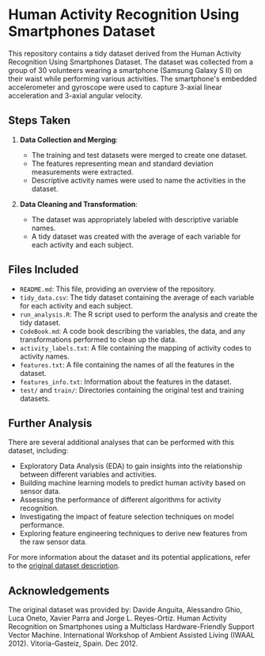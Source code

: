 # Human Activity Recognition Using Smartphones Dataset

This repository contains a tidy dataset derived from the Human Activity Recognition Using Smartphones Dataset. The dataset was collected from a group of 30 volunteers wearing a smartphone (Samsung Galaxy S II) on their waist while performing various activities. The smartphone's embedded accelerometer and gyroscope were used to capture 3-axial linear acceleration and 3-axial angular velocity.

## Steps Taken

1. **Data Collection and Merging**: 
   - The training and test datasets were merged to create one dataset.
   - The features representing mean and standard deviation measurements were extracted.
   - Descriptive activity names were used to name the activities in the dataset.

2. **Data Cleaning and Transformation**:
   - The dataset was appropriately labeled with descriptive variable names.
   - A tidy dataset was created with the average of each variable for each activity and each subject.

## Files Included
- `README.md`: This file, providing an overview of the repository.
- `tidy_data.csv`: The tidy dataset containing the average of each variable for each activity and each subject.
- `run_analysis.R`: The R script used to perform the analysis and create the tidy dataset.
- `CodeBook.md`: A code book describing the variables, the data, and any transformations performed to clean up the data.
- `activity_labels.txt`: A file containing the mapping of activity codes to activity names.
- `features.txt`: A file containing the names of all the features in the dataset.
- `features_info.txt`: Information about the features in the dataset.
- `test/` and `train/`: Directories containing the original test and training datasets.

## Further Analysis

There are several additional analyses that can be performed with this dataset, including:

- Exploratory Data Analysis (EDA) to gain insights into the relationship between different variables and activities.
- Building machine learning models to predict human activity based on sensor data.
- Assessing the performance of different algorithms for activity recognition.
- Investigating the impact of feature selection techniques on model performance.
- Exploring feature engineering techniques to derive new features from the raw sensor data.

For more information about the dataset and its potential applications, refer to the [original dataset description](http://archive.ics.uci.edu/ml/datasets/Human+Activity+Recognition+Using+Smartphones).

## Acknowledgements

The original dataset was provided by:
Davide Anguita, Alessandro Ghio, Luca Oneto, Xavier Parra and Jorge L. Reyes-Ortiz. 
Human Activity Recognition on Smartphones using a Multiclass Hardware-Friendly Support Vector Machine. 
International Workshop of Ambient Assisted Living (IWAAL 2012). Vitoria-Gasteiz, Spain. Dec 2012.

